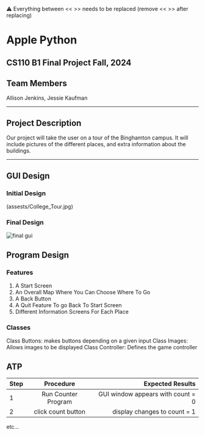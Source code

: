 
:warning: Everything between << >> needs to be replaced (remove << >> after replacing)

# Apple Python
## CS110 B1 Final Project  Fall, 2024

## Team Members

Allison Jenkins, Jessie Kaufman

***

## Project Description

Our project will take the user on a tour of the Binghamton campus. It will include pictures of the different places, and extra information about the buildings.

***    

## GUI Design

### Initial Design

(assests/College_Tour.jpg)

### Final Design

![final gui](assets/finalgui.jpg)

## Program Design

### Features

1. A Start Screen
2. An Overall Map Where You Can Choose Where To Go
3. A Back Button 
4. A Quit Feature To go Back To Start Screen
5. Different Information Screens For Each Place

### Classes

Class Buttons: makes buttons depending on a given input
Class Images: Allows images to be displayed
Class Controller: Defines the game controller


## ATP

| Step                 |Procedure             |Expected Results                   |
|----------------------|:--------------------:|----------------------------------:|
|  1                   | Run Counter Program  |GUI window appears with count = 0  |
|  2                   | click count button   | display changes to count = 1      |
etc...
